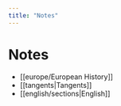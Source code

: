 ```yaml
---
title: "Notes"
---
```

# Notes
- [[europe/European History]]
- [[tangents|Tangents]]
- [[english/sections|English]]